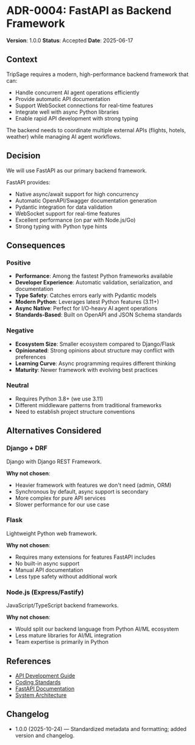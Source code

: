 # ADR-0004: FastAPI as Backend Framework

**Version**: 1.0.0
**Status**: Accepted
**Date**: 2025-06-17

## Context

TripSage requires a modern, high-performance backend framework that can:

- Handle concurrent AI agent operations efficiently
- Provide automatic API documentation
- Support WebSocket connections for real-time features
- Integrate well with async Python libraries
- Enable rapid API development with strong typing

The backend needs to coordinate multiple external APIs (flights, hotels, weather) while managing AI agent workflows.

## Decision

We will use FastAPI as our primary backend framework.

FastAPI provides:

- Native async/await support for high concurrency
- Automatic OpenAPI/Swagger documentation generation
- Pydantic integration for data validation
- WebSocket support for real-time features
- Excellent performance (on par with Node.js/Go)
- Strong typing with Python type hints

## Consequences

### Positive

- **Performance**: Among the fastest Python frameworks available
- **Developer Experience**: Automatic validation, serialization, and documentation
- **Type Safety**: Catches errors early with Pydantic models
- **Modern Python**: Leverages latest Python features (3.11+)
- **Async Native**: Perfect for I/O-heavy AI agent operations
- **Standards-Based**: Built on OpenAPI and JSON Schema standards

### Negative

- **Ecosystem Size**: Smaller ecosystem compared to Django/Flask
- **Opinionated**: Strong opinions about structure may conflict with preferences
- **Learning Curve**: Async programming requires different thinking
- **Maturity**: Newer framework with evolving best practices

### Neutral

- Requires Python 3.8+ (we use 3.11)
- Different middleware patterns from traditional frameworks
- Need to establish project structure conventions

## Alternatives Considered

### Django + DRF

Django with Django REST Framework.

**Why not chosen**:

- Heavier framework with features we don't need (admin, ORM)
- Synchronous by default, async support is secondary
- More complex for pure API services
- Slower performance for our use case

### Flask

Lightweight Python web framework.

**Why not chosen**:

- Requires many extensions for features FastAPI includes
- No built-in async support
- Manual API documentation
- Less type safety without additional work

### Node.js (Express/Fastify)

JavaScript/TypeScript backend frameworks.

**Why not chosen**:

- Would split our backend language from Python AI/ML ecosystem
- Less mature libraries for AI/ML integration
- Team expertise is primarily in Python

## References

- [API Development Guide](../04_DEVELOPMENT_GUIDE/API_DEVELOPMENT.md)
- [Coding Standards](../04_DEVELOPMENT_GUIDE/CODING_STANDARDS.md)
- [FastAPI Documentation](https://fastapi.tiangolo.com/)
- [System Architecture](../03_ARCHITECTURE/SYSTEM_OVERVIEW.md)

## Changelog

- 1.0.0 (2025-10-24) — Standardized metadata and formatting; added version and changelog.
